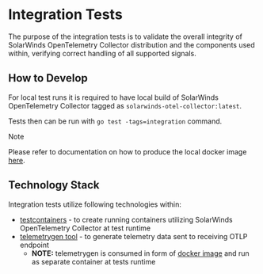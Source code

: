 # Integration Tests
The purpose of the integration tests is to validate the overall integrity of SolarWinds OpenTelemetry Collector distribution and the components used within, verifying correct handling of all supported signals.

## How to Develop
For local test runs it is required to have local build of SolarWinds OpenTelemetry Collector tagged as `solarwinds-otel-collector:latest`.

Tests then can be run with `go test -tags=integration` command.

> [!NOTE]  
> Please refer to documentation on how to produce the local docker image [here](../../build/docker/README.md).

## Technology Stack
Integration tests utilize following technologies within:
* [testcontainers](https://testcontainers.com/?language=go) - to create running containers utilizing SolarWinds OpenTelemetry Collector at test runtime
* [telemetrygen tool](https://github.com/open-telemetry/opentelemetry-collector-contrib/tree/main/cmd/telemetrygen) - to generate telemetry data sent to receiving OTLP endpoint
  * **NOTE:** telemetrygen is consumed in form of [docker image](https://github.com/open-telemetry/opentelemetry-collector-contrib/pkgs/container/opentelemetry-collector-contrib%2Ftelemetrygen) and run as separate container at tests runtime
